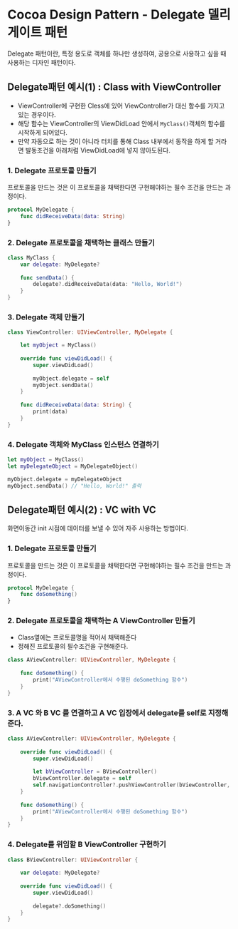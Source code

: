 # Cocoa Design Pattern - Delegate 델리게이트 패턴

Delegate 패턴이란, 
특정 용도로 객체를 하나만 생성하여, 공용으로 사용하고 싶을 때 사용하는 디자인 패턴이다.

## Delegate패턴 예시(1) : Class with ViewController 
- ViewController에 구현한 Cless에 있어 ViewController가 대신 함수를 가지고 있는 경우이다.   
- 해당 함수는 ViewController의 ViewDidLoad 안에서 `MyClass()`객체의 함수를 시작하게 되어있다.
- 만약 자동으로 하는 것이 아니라 터치를 통해 Class 내부에서 동작을 하게 할 거라면 발동조건을 아래처럼 ViewDidLoad에 넣지 않아도된다. 

### 1. Delegate 프로토콜 만들기
프로토콜을 만드는 것은 이 프로토콜을 채택한다면 구현해야하는 필수 조건을 만드는 과정이다.
```swift
protocol MyDelegate {
    func didReceiveData(data: String)
}
```
### 2. Delegate 프로토콜을 채택하는 클래스 만들기

```swift
class MyClass {
    var delegate: MyDelegate?
    
    func sendData() {
        delegate?.didReceiveData(data: "Hello, World!")
    }
}

```
### 3. Delegate 객체 만들기
```swift
class ViewController: UIViewController, MyDelegate {

    let myObject = MyClass()
    
    override func viewDidLoad() {
        super.viewDidLoad()
        
        myObject.delegate = self
        myObject.sendData()
    }
    
    func didReceiveData(data: String) {
        print(data)
    }
}


```
### 4. Delegate 객체와 MyClass 인스턴스 연결하기

```swift
let myObject = MyClass()
let myDelegateObject = MyDelegateObject()

myObject.delegate = myDelegateObject
myObject.sendData() // "Hello, World!" 출력
```


## Delegate패턴 예시(2) : VC with VC 
화면이동간 init 시점에 데이터를 보낼 수 있어 자주 사용하는 방법이다. 

### 1. Delegate 프로토콜 만들기
프로토콜을 만드는 것은 이 프로토콜을 채택한다면 구현해야하는 필수 조건을 만드는 과정이다.
```swift
protocol MyDelegate {
    func doSomething()
}
```
### 2. Delegate 프로토콜을 채택하는 A ViewController 만들기
- Class옆에는 프로토콜명을 적어서 채택해준다
- 정해진 프로토콜의 필수조건을 구현해준다. 
```swift
class AViewController: UIViewController, MyDelegate {
    
    func doSomething() {
        print("AViewController에서 수행된 doSomething 함수")
    }
}

```
### 3. A VC 와 B VC 를 연결하고 A VC 입장에서 delegate를 self로 지정해준다.  
```swift
class AViewController: UIViewController, MyDelegate {
    
    override func viewDidLoad() {
        super.viewDidLoad()
        
        let bViewController = BViewController()
        bViewController.delegate = self
        self.navigationController?.pushViewController(bViewController, animated: true)
    }
    
    func doSomething() {
        print("AViewController에서 수행된 doSomething 함수")
    }
}

```

### 4. Delegate를 위임할 B ViewController 구현하기

```swift
class BViewController: UIViewController {
    
    var delegate: MyDelegate?
    
    override func viewDidLoad() {
        super.viewDidLoad()
        
        delegate?.doSomething()
    }
}

```
